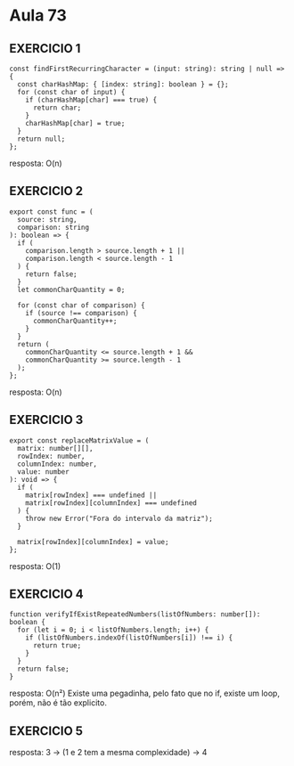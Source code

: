 # Aula 73
## EXERCICIO 1
```
const findFirstRecurringCharacter = (input: string): string | null => {
  const charHashMap: { [index: string]: boolean } = {};
  for (const char of input) {
    if (charHashMap[char] === true) {
      return char;
    }
    charHashMap[char] = true;
  }
  return null;
};
```
resposta: O(n)
## EXERCICIO 2
```
export const func = (
  source: string,
  comparison: string
): boolean => {
  if (
    comparison.length > source.length + 1 ||
    comparison.length < source.length - 1
  ) {
    return false;
  }
  let commonCharQuantity = 0;

  for (const char of comparison) {
    if (source !== comparison) {
      commonCharQuantity++;
    }
  }
  return (
    commonCharQuantity <= source.length + 1 &&
    commonCharQuantity >= source.length - 1
  );
};
```
resposta: O(n)
## EXERCICIO 3
```
export const replaceMatrixValue = (
  matrix: number[][],
  rowIndex: number,
  columnIndex: number,
  value: number
): void => {
  if (
    matrix[rowIndex] === undefined ||
    matrix[rowIndex][columnIndex] === undefined
  ) {
    throw new Error("Fora do intervalo da matriz");
  }

  matrix[rowIndex][columnIndex] = value;
};
```
resposta: O(1)
## EXERCICIO 4
```
function verifyIfExistRepeatedNumbers(listOfNumbers: number[]): boolean {
  for (let i = 0; i < listOfNumbers.length; i++) {
    if (listOfNumbers.indexOf(listOfNumbers[i]) !== i) {
      return true;
    }
  }
  return false;
}
```
resposta: O(n²) Existe uma pegadinha, pelo fato que no if, existe um loop, porém, não é tão explicito.
## EXERCICIO 5
resposta: 3 -> (1 e 2 tem a mesma complexidade) -> 4